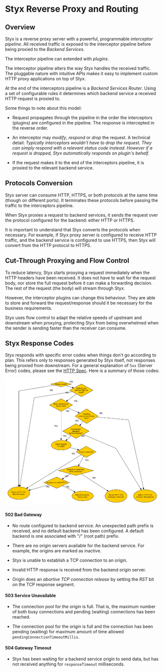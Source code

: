 # Styx Reverse Proxy and Routing

## Overview

Styx is a reverse proxy server with a powerful, programmable *interceptor 
pipeline*. All received traffic is exposed to the interceptor pipeline before 
being proxied to the *Backend Services*. 
 
The interceptor pipeline can extended with *plugins*. 

The interceptor pipeline alters the way Styx handles the received traffic. The
pluggable nature with intuitive APIs makes it easy to implement custom HTTP proxy 
applications on top of Styx.

At the end of the interceptors pipeline is a *Backend Services Router*. Using
a set of configurable rules it determines which backend service a received HTTP 
request is proxied to.

Some things to note about this model:

  * Request propagates through the pipeline in the order the interceptors (plugins)
    are configured in the pipeline. The response is intercepted in the reverse order.
    
  * An interceptor may *modify*, *respond* or *drop* the request. A technical
    detail: 
    *Typically interceptors wouldn't have to drop the request. They can simply
    respond with a relevant status code instead. However if a request is dropped, 
    Styx automatically responds on plugin's behalf.*

  * If the request makes it to the end of the interceptors pipeline, it is 
    proxied to the relevant backend service.
    

## Protocols Conversion
 
Styx server can consume HTTP, HTTPS, or both protocols at the same time 
(though on different ports). It terminates these protocols before passing the
traffic to the interceptors pipeline.

When Styx proxies a request to backend services, it sends the request over the 
protocol configured for the backend: either HTTP or HTTPS.

It is important to understand that Styx converts the protocols when necessary.
For example, if Styx proxy server is configured to receive HTTP traffic, 
and the backend service is configured to use HTTPS, then Styx will convert
from the HTTP protocol to HTTPS.

## Cut-Through Proxying and Flow Control

To reduce latency, Styx starts proxying a request immediately when the HTTP headers
have been received. It does not have to wait for the request body, nor store the
full request before it can make a forwarding decision. The rest of the request (the 
body) will stream through Styx.

However, the interceptor plugins can change this behaviour. They are able to store 
and forward the request/response should it be necessary for the business requirements. 

Styx uses flow control to adapt the relative speeds of upstream and downstream 
when proxying, protecting Styx from being overwhelmed when the sender 
is sending faster than the receiver can consume.

## Styx Response Codes

Styx responds with specific error codes when things don't go according to plan. 
This refers only to responses generated by Styx itself, not responses being proxied from downstream.
For a general explanation of `5xx` (Server Error) codes, please see the [HTTP Spec](https://www.w3.org/Protocols/rfc2616/rfc2616-sec10.html).
Here is a summary of those codes:

![Styx 5xx Response Codes Diagram](../assets/styx-server-errors-diagram.png)

#### 502 Bad Gateway

* No route configured to backend service. An unexpected path prefix is received,
  and no default backend has been configured. A default backend is one associated
  with "/" (root path) prefix. 

* There are no origin servers available for the backend service. For example,
  the origins are marked as inactive.

* Styx is unable to establish a TCP connection to an origin.

* Invalid HTTP response is received from the backend origin server.

* Origin does an *abortive TCP connection release* by setting the *RST*
  bit on the TCP response segment.


#### 503 Service Unavailable

* The connection pool for the origin is full. That is, the maximum number of both busy connections 
 and pending (waiting) connections has been reached.
  
* The connection pool for the origin is full and the connection has been pending 
  (waiting) for maximum amount of time allowed `pendingConnectionTimeoutMillis`.
  

#### 504 Gateway Timeout
 
* Styx has been waiting for a backend service origin to send data, but has not received anything 
  for `responseTimeout` milliseconds.
  
  
  